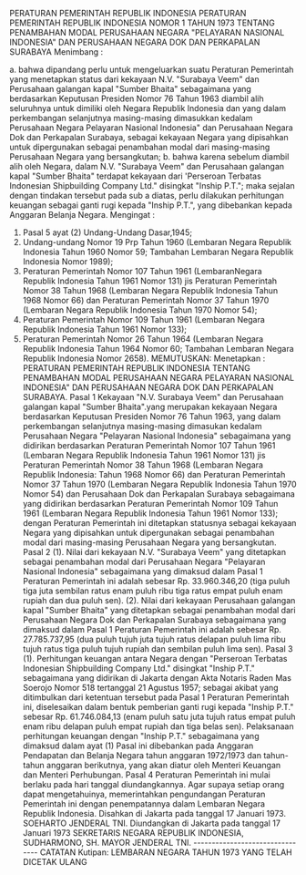  PERATURAN PEMERINTAH REPUBLIK INDONESIA PERATURAN PEMERINTAH REPUBLIK INDONESIA NOMOR 1 TAHUN 1973 TENTANG PENAMBAHAN MODAL PERUSAHAAN NEGARA "PELAYARAN NASIONAL INDONESIA" DAN PERUSAHAAN NEGARA DOK DAN PERKAPALAN SURABAYA
Menimbang :

a. bahwa dipandang perlu untuk mengeluarkan suatu Peraturan Pemerintah yang menetapkan status dari kekayaan N.V. "Surabaya Veem" dan Perusahaan galangan kapal "Sumber Bhaita" sebagaimana yang berdasarkan Keputusan Presiden Nomor 76 Tahun 1963 diambil alih seluruhnya untuk dimiliki oleh Negara Republik Indonesia dan yang dalam perkembangan selanjutnya masing-masing dimasukkan kedalam Perusahaan Negara Pelayaran Nasional Indonesia" dan Perusahaan Negara Dok dan Perkapalan Surabaya, sebagai kekayaan Negara yang dipisahkan untuk dipergunakan sebagai penambahan modal dari masing-masing Perusahaan Negara yang bersangkutan;
b. bahwa karena sebelum diambil alih oleh Negara, dalam N.V. "Surabaya Veem" dan Perusahaan galangan kapal "Sumber Bhaita" terdapat kekayaan dari 'Perseroan Terbatas Indonesian Shipbuilding Company Ltd." disingkat "Inship P.T."; maka sejalan dengan tindakan tersebut pada sub a diatas, perlu dilakukan perhitungan keuangan sebagai ganti rugi kepada "Inship P.T.", yang dibebankan kepada Anggaran Belanja Negara.
Mengingat :

1. Pasal 5 ayat (2) Undang-Undang Dasar,1945;
2. Undang-undang Nomor 19 Prp Tahun 1960 (Lembaran Negara Republik Indonesia Tahun 1960 Nomor 59; Tambahan Lembaran Negara Republik Indonesia Nomor 1989);
3. Peraturan Pemerintah Nomor 107 Tahun 1961 (LembaranNegara Republik Indonesia Tahun 1961 Nomor 131) jis Peraturan Pemerintah Nomor 38 Tahun 1968 (Lembaran Negara Republik Indonesia Tahun 1968 Nomor 66) dan Peraturan Pemerintah Nomor 37 Tahun 1970 (Lembaran Negara Republik Indonesia Tahun 1970 Nomor 54);
4. Peraturan Pemerintah Nomor 109 Tahun 1961 (Lembaran Negara Republik Indonesia Tahun 1961 Nomor 133);
5. Peraturan Pemerintah Nomor 26 Tahun 1964 (Lembaran Negara Republik Indonesia Tahun 1964 Nomor 60; Tambahan Lembaran Negara Republik Indonesia Nomor 2658).
MEMUTUSKAN:
 Menetapkan : PERATURAN PEMERINTAH REPUBLIK INDONESIA TENTANG PENAMBAHAN MODAL PERUSAHAAN NEGARA PELAYARAN NASIONAL INDONESIA" DAN PERUSAHAAN NEGARA DOK DAN PERKAPALAN SURABAYA.
Pasal 1
Kekayaan "N.V. Surabaya Veem" dan Perusahaan galangan kapal "Sumber Bhaita".yang merupakan kekayaan Negara berdasarkan Keputusan Presiden Nomor 76 Tahun 1963, yang dalam perkembangan selanjutnya masing-masing dimasukan kedalam Perusahaan Negara "Pelayaran Nasional Indonesia" sebagaimana yang didirikan berdasarkan Peraturan Pemerintah Nomor 107 Tahun 1961 (Lembaran Negara Republik Indonesia Tahun 1961 Nomor 131) jis Peraturan Pemerintah Nomor 38 Tahun 1968 (Lembaran Negara Republik Indonesia: Tahun 1968 Nomor 66) dan Peraturan Pemerintah Nomor 37 Tahun 1970 (Lembaran Negara Republik Indonesia Tahun 1970 Nomor 54) dan Perusahaan Dok dan Perkapalan Surabaya sebagaimana yang didirikan berdasarkan Peraturan Pemerintah Nomor 109 Tahun 1961 (Lembaran Negara Republik Indonesia Tahun 1961 Nomor 133); dengan Peraturan Pemerintah ini ditetapkan statusnya sebagai kekayaan Negara yang dipisahkan untuk dipergunakan sebagai penambahan modal dari masing-masing Perusahaan Negara yang bersangkutan.
Pasal 2
(1). Nilai dari kekayaan N.V. "Surabaya Veem" yang ditetapkan sebagai penambahan modal dari Perusahaan Negara "Pelayaran Nasional Indonesia" sebagaimana yang dimaksud dalam Pasal 1 Peraturan Pemerintah ini adalah sebesar Rp.
33.960.346,20 (tiga puluh tiga juta sembilan ratus enam puluh ribu tiga ratus empat puluh enam rupiah dan dua puluh sen).
(2). Nilai dari kekayaan Perusahaan galangan kapal "Sumber Bhaita" yang ditetapkan sebagai penambahan modal dari Perusahaan Negara Dok dan Perkapalan Surabaya sebagaimana yang dimaksud dalam Pasal 1 Peraturan Pemerintah ini adalah sebesar Rp. 27.785.737,95 (dua puluh tujuh juta tujuh ratus delapan puluh lima ribu tujuh ratus tiga puluh tujuh rupiah dan sembilan puluh lima sen).
Pasal 3
(1). Perhitungan keuangan antara Negara dengan "Perseroan Terbatas Indonesian Shipbuilding Company Ltd." disingkat "Inship P.T." sebagaimana yang didirikan di Jakarta dengan Akta Notaris Raden Mas Soerojo Nomor 518 tertanggal 21 Agustus 1957; sebagai akibat yang ditimbulkan dari ketentuan tersebut pada Pasal 1 Peraturan Pemerintah ini, diselesaikan dalam bentuk pemberian ganti rugi kepada "Inship P.T." sebesar Rp. 61.746.084,13 (enam puluh satu juta tujuh ratus empat puluh enam ribu delapan puluh empat rupiah dan tiga belas sen). Pelaksanaan perhitungan keuangan dengan "Inship P.T." sebagaimana yang dimaksud dalam ayat (1) Pasal ini dibebankan pada Anggaran Pendapatan dan Belanja Negara tahun anggaran 1972/1973 dan tahun-tahun anggaran berikutnya, yang akan diatur oleh Menteri Keuangan dan Menteri Perhubungan.
Pasal 4
Peraturan Pemerintah ini mulai berlaku pada hari tanggal diundangkannya. Agar supaya setiap orang dapat mengetahuinya, memerintahkan pengundangan Peraturan Pemerintah ini dengan penempatannya dalam Lembaran Negara Republik Indonesia. Disahkan di Jakarta pada tanggal 17 Januari 1973. SOEHARTO JENDERAL TNI. Diundangkan di Jakarta pada tanggal 17 Januari 1973 SEKRETARIS NEGARA REPUBLIK INDONESIA, SUDHARMONO, SH. MAYOR JENDERAL TNI. -------------------------------- CATATAN Kutipan: LEMBARAN NEGARA TAHUN 1973 YANG TELAH DICETAK ULANG